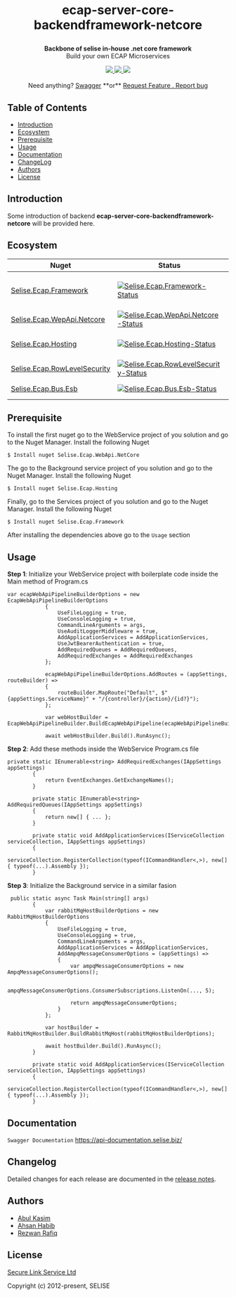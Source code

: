 <h1 align="center">
  <p>
    ecap-server-core-backendframework-netcore
  </p>
</h1>

<p align="center">
  <strong>Backbone of selise in-house .net core framework</strong><br>
  Build your own ECAP Microservices
</p>

<p align="center">
  <a href="https://github.com/ittahad/readme-test/blob/main/LICENSE">
    <img src="https://img.shields.io/badge/license-SELISE-blue"/>
  </a>
  <a href="https://circleci.com/backend-framework">
    <img src="https://img.shields.io/badge/azure-passing-brightgreen"/>
  </a>
  <a href="https://circleci.com/backend-framework">
    <img src="https://img.shields.io/badge/aws-5%20passed%2C%201%20failed-red"/>
  </a>
  <br />
    <br />
    Need anything?
    <a href="https://github.com/othneildrew/Best-README-Template">Swagger</a>
    **or**
    <a href="https://github.com/ittahad/readme-test/issues/new">Request Feature . Report bug</a>
</p>



## Table of Contents

* [Introduction](#introduction)
* [Ecosystem](#ecosystem)
* [Prerequisite](#prerequisite)
* [Usage](#usage)
* [Documentation](#documentation)
* [ChangeLog](#changelog)
* [Authors](#authors)
* [License](#license)

## Introduction

Some introduction of backend **ecap-server-core-backendframework-netcore** will be provided here.


## Ecosystem

| Nuget | Status | Description |
|---------|--------|-------------|
| [Selise.Ecap.Framework]          | [![Selise.Ecap.Framework-Status]][Selise.Ecap.Framework-Package] | Framework for CommandHandlers, EventHandlers, Repository etc |
| [Selise.Ecap.WepApi.Netcore]                | [![Selise.Ecap.WepApi.Netcore-Status]][Selise.Ecap.WepApi.Netcore-Package] | WebApi project dependency |
| [Selise.Ecap.Hosting]             | [![Selise.Ecap.Hosting-Status]][Selise.Ecap.Hosting-Package] | Background service dependency |
| [Selise.Ecap.RowLevelSecurity]          | [![Selise.Ecap.RowLevelSecurity-Status]][Selise.Ecap.RowLevelSecurity-Package] | Use to maintain RowLevelSecurity |
| [Selise.Ecap.Bus.Esb] | [![Selise.Ecap.Bus.Esb-Status]][Selise.Ecap.Bus.Esb-Package] | English framework support |

[Selise.Ecap.Framework]: https://img.shields.io/badge/nuget-3.0.0.1-blue
[Selise.Ecap.WepApi.Netcore]: https://img.shields.io/badge/nuget-3.0.0.1-blue
[Selise.Ecap.Hosting]: https://img.shields.io/badge/nuget-3.0.0.1-blue
[Selise.Ecap.RowLevelSecurity]: https://img.shields.io/badge/nuget-3.0.0.1-blue
[Selise.Ecap.Bus.Esb]: https://img.shields.io/badge/nuget-3.0.0.1-blue

[Selise.Ecap.Framework-Status]: https://img.shields.io/badge/nuget-3.0.0.1-blue
[Selise.Ecap.WepApi.Netcore-Status]: https://img.shields.io/badge/nuget-3.0.0.1-blue
[Selise.Ecap.Hosting-Status]: https://img.shields.io/badge/nuget-3.0.0.1-blue
[Selise.Ecap.RowLevelSecurity-Status]: https://img.shields.io/badge/nuget-3.0.0.1-blue
[Selise.Ecap.Bus.Esb-Status]: https://img.shields.io/badge/nuget-3.0.0.1-blue

[Selise.Ecap.Framework-Package]: https://www.google.com
[Selise.Ecap.WepApi.Netcore-Package]: https://www.google.com
[Selise.Ecap.Hosting-Package]: https://www.google.com
[Selise.Ecap.RowLevelSecurity-Package]: https://www.google.com
[Selise.Ecap.Bus.Esb-Package]: https://www.google.com

## Prerequisite

To install the first nuget go to the WebService project of you solution and go to the Nuget Manager. Install the following Nuget

```
$ Install nuget Selise.Ecap.WebApi.NetCore
```

The go to the Background service project of you solution and go to the Nuget Manager. Install the following Nuget

```
$ Install nuget Selise.Ecap.Hosting
```

Finally, go to the Services project of you solution and go to the Nuget Manager. Install the following Nuget

```
$ Install nuget Selise.Ecap.Framework
```

After installing the dependencies above go to the ```Usage``` section


## Usage


**Step 1**: Initialize your WebService project with boilerplate code inside the Main method of Program.cs

```
var ecapWebApiPipelineBuilderOptions = new EcapWebApiPipelineBuilderOptions
            {
                UseFileLogging = true,
                UseConsoleLogging = true,
                CommandLineArguments = args,
                UseAuditLoggerMiddleware = true,
                AddApplicationServices = AddApplicationServices,
                UseJwtBearerAuthentication = true,
                AddRequiredQueues = AddRequiredQueues,
                AddRequiredExchanges = AddRequiredExchanges
            };

            ecapWebApiPipelineBuilderOptions.AddRoutes = (appSettings, routeBuilder) =>
            {
                routeBuilder.MapRoute("Default", $"{appSettings.ServiceName}" + "/{controller}/{action}/{id?}");
            };

            var webHostBuilder = EcapWebApiPipelineBuilder.BuildEcapWebApiPipeline(ecapWebApiPipelineBuilderOptions);

            await webHostBuilder.Build().RunAsync();
```

**Step 2**: Add these methods inside the WebService Program.cs file

```
private static IEnumerable<string> AddRequiredExchanges(IAppSettings appSettings)
        {
            return EventExchanges.GetExchangeNames();
        }

        private static IEnumerable<string> AddRequiredQueues(IAppSettings appSettings)
        {
            return new[] { ... };
        }

        private static void AddApplicationServices(IServiceCollection serviceCollection, IAppSettings appSettings)
        {
            serviceCollection.RegisterCollection(typeof(ICommandHandler<,>), new[] { typeof(...).Assembly });
        }
```

**Step 3**: Initialize the Background service in a similar fasion

```
 public static async Task Main(string[] args)
        {
            var rabbitMqHostBuilderOptions = new RabbitMqHostBuilderOptions
            {
                UseFileLogging = true,
                UseConsoleLogging = true,
                CommandLineArguments = args,
                AddApplicationServices = AddApplicationServices,
                AddAmpqMessageConsumerOptions = (appSettings) =>
                {
                    var ampqMessageConsumerOptions = new AmpqMessageConsumerOptions();

                    ampqMessageConsumerOptions.ConsumerSubscriptions.ListenOn(..., 5);

                    return ampqMessageConsumerOptions;
                }
            };

            var hostBuilder = RabbitMqHostBuilder.BuildRabbitMqHost(rabbitMqHostBuilderOptions);

            await hostBuilder.Build().RunAsync();
        }

        private static void AddApplicationServices(IServiceCollection serviceCollection, IAppSettings appSettings)
        {
            serviceCollection.RegisterCollection(typeof(ICommandHandler<,>), new[] { typeof(...).Assembly });
        }
```

## Documentation 

``` Swagger Documentation ``` <a href="https://www.google.com"> https://api-documentation.selise.biz/ </a>

## Changelog

Detailed changes for each release are documented in the [release notes](https://github.com/ittahad/readme-test/wiki).

## Authors

- [Abul Kasim](https://twitter.com/vuejs)
- [Ahsan Habib](https://medium.com/the-vue-point)
- [Rezwan Rafiq](https://medium.com/the-vue-point)

## License

[Secure Link Service Ltd](https://www.selise.ch)

Copyright (c) 2012-present, SELISE
